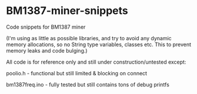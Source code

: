 # BM1387-miner-snippets
Code snippets for BM1387 miner

(I'm using as little as possible libraries, and try to avoid any dynamic memory allocations, so no String type variables, classes etc. This to prevent memory leaks and code bulging.)

All code is for reference only and still under construction/untested except:

poolio.h - functional but still limited & blocking on connect

bm1387freq.ino - fully tested but still contains tons of debug printfs

